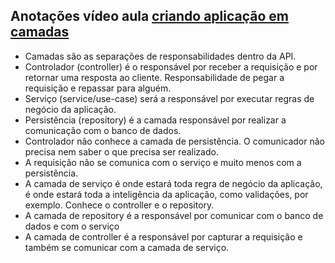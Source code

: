 
## Anotações vídeo aula [criando aplicação em camadas](https://www.youtube.com/watch?v=82VxJWf0PVs&t=1239s&ab_channel=DanieleLe%C3%A3o)

- Camadas são as separações de responsabilidades dentro da API.
- Controlador (controller) é o responsável por receber a requisição e por retornar uma resposta ao cliente. Responsabilidade de pegar a requisição e repassar para alguém.
- Serviço (service/use-case) será a responsável por executar regras de negócio da aplicação.
- Persistência (repository) é a camada responsável por realizar a comunicação com o banco de dados.
- Controlador não conhece a camada de persistência. O comunicador não precisa nem saber o que precisa ser realizado.
- A requisição não se comunica com o serviço e muito menos com a persistência.
- A camada de serviço é onde estará toda regra de negócio da aplicação, é onde estará toda a inteligência da aplicação, como validações, por exemplo. Conhece o controller e o repository.
- A camada de repository é a responsável por comunicar com o banco de dados e com o serviço
- A camada de controller é a responsável por capturar a requisição e também se comunicar com a camada de serviço.
